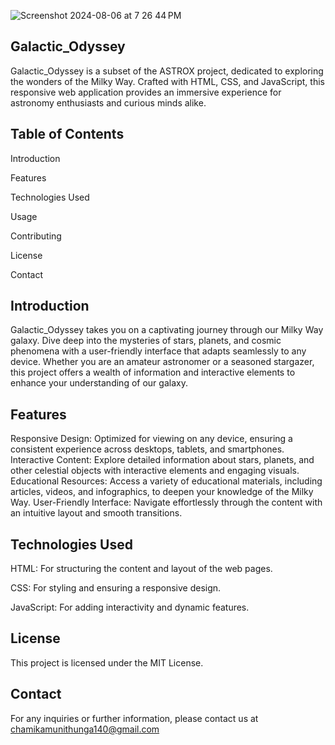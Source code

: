 ![Screenshot 2024-08-06 at 7 26 44 PM](https://github.com/user-attachments/assets/2a7019a6-9ccb-469f-9a08-7becb305f6cd)



















Galactic_Odyssey
-----------------


Galactic_Odyssey is a subset of the ASTROX project, dedicated to exploring the wonders of the Milky Way. Crafted with HTML, CSS, and JavaScript, this responsive web application provides an immersive experience for astronomy enthusiasts and curious minds alike.


Table of Contents
------------------

Introduction

Features

Technologies Used

Usage

Contributing

License

Contact

Introduction
-------------

Galactic_Odyssey takes you on a captivating journey through our Milky Way galaxy. Dive deep into the mysteries of stars, planets, and cosmic phenomena with a user-friendly interface that adapts seamlessly to any device. Whether you are an amateur astronomer or a seasoned stargazer, this project offers a wealth of information and interactive elements to enhance your understanding of our galaxy.

Features
---------

Responsive Design: Optimized for viewing on any device, ensuring a consistent experience across desktops, tablets, and smartphones.
Interactive Content: Explore detailed information about stars, planets, and other celestial objects with interactive elements and engaging visuals.
Educational Resources: Access a variety of educational materials, including articles, videos, and infographics, to deepen your knowledge of the Milky Way.
User-Friendly Interface: Navigate effortlessly through the content with an intuitive layout and smooth transitions.

Technologies Used
------------------

HTML: For structuring the content and layout of the web pages.

CSS: For styling and ensuring a responsive design.

JavaScript: For adding interactivity and dynamic features.


License
--------

This project is licensed under the MIT License. 

Contact
--------

For any inquiries or further information, please contact us at chamikamunithunga140@gmail.com




